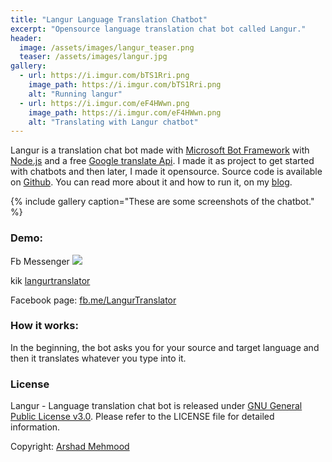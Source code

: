 ```yaml
---
title: "Langur Language Translation Chatbot"
excerpt: "Opensource language translation chat bot called Langur."
header:
  image: /assets/images/langur_teaser.png
  teaser: /assets/images/langur.jpg
gallery:
  - url: https://i.imgur.com/bTS1Rri.png
    image_path: https://i.imgur.com/bTS1Rri.png
    alt: "Running langur"
  - url: https://i.imgur.com/eF4HWwn.png
    image_path: https://i.imgur.com/eF4HWwn.png
    alt: "Translating with Langur chatbot"
---
```


Langur is a translation chat bot made with [Microsoft Bot Framework](https://dev.botframework.com/) with [Node.js](http://nodejs.org)  and a free [Google translate Api](https://github.com/matheuss/google-translate-api). I made it as project to get started with chatbots and then later, I made it opensource. Source code is available on [Github](https://github.com/arshad115/langur-translation-bot). You can read more about it and how to run it, on my [blog](https://arshadmehmood.com/development/my-first-open-source-repository-langur-translation-chat-bot/).

{% include gallery caption="These are some screenshots of the chatbot." %}

### Demo:

Fb Messenger
<a href='https://www.messenger.com/t/2053091328235574'><img src='https://facebook.botframework.com/Content/MessageUs.png'></a>

kik
<a href='https://bots.kik.com/#/langurtranslator'>langurtranslator</a>

Facebook page: 
<a href="https://fb.me/LangurTranslator">fb.me/LangurTranslator</a>

### How it works:
In the beginning, the bot asks you for your source and target language and then it translates whatever you type into it. 


### License

Langur - Language translation chat bot is released under [GNU General Public License v3.0](License.md). Please refer to the LICENSE file for detailed information. 

Copyright: [Arshad Mehmood](https://arshadmehmood.com/)